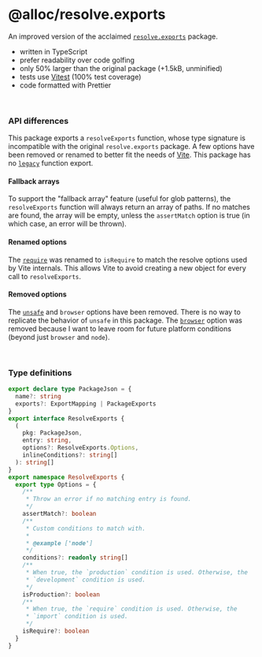 # @alloc/resolve.exports

An improved version of the acclaimed [`resolve.exports`](https://github.com/lukeed/resolve.exports) package.

- written in TypeScript
- prefer readability over code golfing
- only 50% larger than the original package (+1.5kB, unminified)
- tests use [Vitest](https://github.com/vitest-dev/vitest) (100% test coverage)
- code formatted with Prettier

&nbsp;

### API differences

This package exports a `resolveExports` function, whose type signature is incompatible with the original `resolve.exports` package. A few options have been removed or renamed to better fit the needs of [Vite](https://github.com/vitejs/vite). This package has no [`legacy`](https://github.com/lukeed/resolve.exports/#legacypkg-options) function export.

#### Fallback arrays

To support the "fallback array" feature (useful for glob patterns), the `resolveExports` function will always return an array of paths. If no matches are found, the array will be empty, unless the `assertMatch` option is true (in which case, an error will be thrown).

#### Renamed options

The [`require`](https://github.com/lukeed/resolve.exports/#optionsrequire) was renamed to `isRequire` to match the resolve options used by Vite internals. This allows Vite to avoid creating a new object for every call to `resolveExports`.

#### Removed options

The [`unsafe`](https://github.com/lukeed/resolve.exports/#optionsunsafe) and `browser` options have been removed. There is no way to replicate the behavior of `unsafe` in this package. The [`browser`](https://github.com/lukeed/resolve.exports/#optionsbrowser) option was removed because I want to leave room for future platform conditions (beyond just `browser` and `node`).

&nbsp;

### Type definitions

```ts
export declare type PackageJson = {
  name?: string
  exports?: ExportMapping | PackageExports
}
export interface ResolveExports {
  (
    pkg: PackageJson,
    entry: string,
    options?: ResolveExports.Options,
    inlineConditions?: string[]
  ): string[]
}
export namespace ResolveExports {
  export type Options = {
    /**
     * Throw an error if no matching entry is found.
     */
    assertMatch?: boolean
    /**
     * Custom conditions to match with.
     *
     * @example ['node']
     */
    conditions?: readonly string[]
    /**
     * When true, the `production` condition is used. Otherwise, the
     * `development` condition is used.
     */
    isProduction?: boolean
    /**
     * When true, the `require` condition is used. Otherwise, the
     * `import` condition is used.
     */
    isRequire?: boolean
  }
}
```
